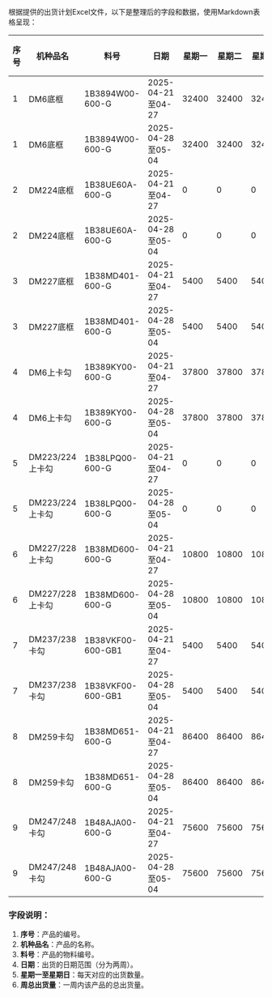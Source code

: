 根据提供的出货计划Excel文件，以下是整理后的字段和数据，使用Markdown表格呈现：

| 序号 | 机种品名         | 料号               | 日期               | 星期一 | 星期二 | 星期三 | 星期四 | 星期五 | 星期六 | 星期日 | 周总出货量 |
|------|------------------|--------------------|--------------------|--------|--------|--------|--------|--------|--------|--------|------------|
| 1    | DM6底框          | 1B3894W00-600-G    | 2025-04-21至04-27  | 32400  | 32400  | 32400  | 32400  | 32400  | 32400  | 0      | 226800     |
| 1    | DM6底框          | 1B3894W00-600-G    | 2025-04-28至05-04  | 32400  | 32400  | 32400  | 32400  | 32400  | 32400  | 0      | 226800     |
| 2    | DM224底框        | 1B38UE60A-600-G    | 2025-04-21至04-27  | 0      | 0      | 0      | 0      | 0      | 0      | 0      | 0          |
| 2    | DM224底框        | 1B38UE60A-600-G    | 2025-04-28至05-04  | 0      | 0      | 0      | 0      | 0      | 0      | 0      | 0          |
| 3    | DM227底框        | 1B38MD401-600-G    | 2025-04-21至04-27  | 5400   | 5400   | 5400   | 5400   | 10800  | 10800  | 0      | 43200      |
| 3    | DM227底框        | 1B38MD401-600-G    | 2025-04-28至05-04  | 5400   | 5400   | 5400   | 5400   | 10800  | 10800  | 0      | 43200      |
| 4    | DM6上卡勾        | 1B389KY00-600-G    | 2025-04-21至04-27  | 37800  | 37800  | 37800  | 37800  | 37800  | 37800  | 0      | 226800     |
| 4    | DM6上卡勾        | 1B389KY00-600-G    | 2025-04-28至05-04  | 37800  | 37800  | 37800  | 37800  | 37800  | 37800  | 0      | 226800     |
| 5    | DM223/224上卡勾  | 1B38LPQ00-600-G    | 2025-04-21至04-27  | 0      | 0      | 0      | 0      | 0      | 0      | 0      | 0          |
| 5    | DM223/224上卡勾  | 1B38LPQ00-600-G    | 2025-04-28至05-04  | 0      | 0      | 0      | 0      | 0      | 0      | 0      | 0          |
| 6    | DM227/228上卡勾  | 1B38MD600-600-G    | 2025-04-21至04-27  | 10800  | 10800  | 10800  | 10800  | 10800  | 10800  | 0      | 64800      |
| 6    | DM227/228上卡勾  | 1B38MD600-600-G    | 2025-04-28至05-04  | 10800  | 10800  | 10800  | 10800  | 10800  | 10800  | 0      | 64800      |
| 7    | DM237/238卡勾    | 1B38VKF00-600-GB1  | 2025-04-21至04-27  | 5400   | 5400   | 5400   | 5400   | 5400   | 0      | 0      | 27000      |
| 7    | DM237/238卡勾    | 1B38VKF00-600-GB1  | 2025-04-28至05-04  | 5400   | 5400   | 5400   | 5400   | 5400   | 0      | 0      | 27000      |
| 8    | DM259卡勾        | 1B38MD651-600-G    | 2025-04-21至04-27  | 86400  | 86400  | 86400  | 86400  | 86400  | 86400  | 0      | 604800     |
| 8    | DM259卡勾        | 1B38MD651-600-G    | 2025-04-28至05-04  | 86400  | 86400  | 86400  | 86400  | 86400  | 86400  | 0      | 604800     |
| 9    | DM247/248卡勾    | 1B48AJA00-600-G    | 2025-04-21至04-27  | 75600  | 75600  | 75600  | 75600  | 75600  | 75600  | 0      | 529200     |
| 9    | DM247/248卡勾    | 1B48AJA00-600-G    | 2025-04-28至05-04  | 75600  | 75600  | 75600  | 75600  | 75600  | 75600  | 0      | 529200     |

### 字段说明：
1. **序号**：产品的编号。
2. **机种品名**：产品的名称。
3. **料号**：产品的物料编号。
4. **日期**：出货的日期范围（分为两周）。
5. **星期一至星期日**：每天对应的出货数量。
6. **周总出货量**：一周内该产品的总出货量。